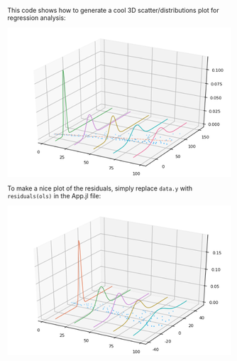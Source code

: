 This code shows how to generate a cool 3D scatter/distributions plot for regression analysis:

![alt text](https://github.com/mthelm85/regression-plot/blob/master/output.png "Regression/Distribution Plot")

To make a nice plot of the residuals, simply replace ```data.y``` with ```residuals(ols)``` in the App.jl file:

![alt text](https://github.com/mthelm85/regression-plot/blob/master/residuals.png "Residuals Plot")
